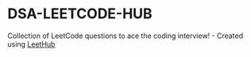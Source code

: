 # DSA-LEETCODE-HUB
Collection of LeetCode questions to ace the coding interview! - Created using [LeetHub](https://github.com/QasimWani/LeetHub)
